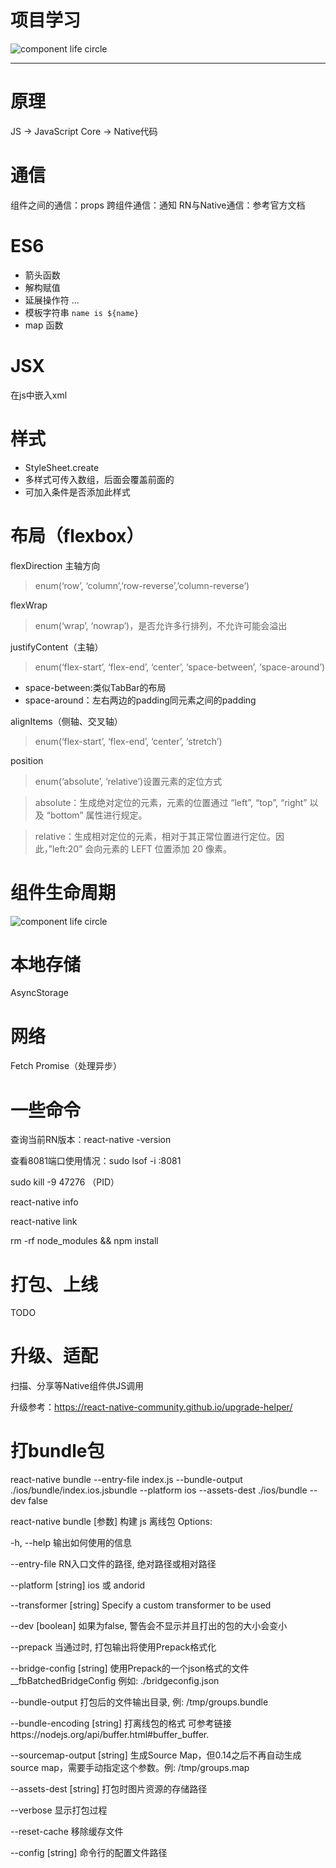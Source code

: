 # 项目学习
![component life circle](./readme_img/snip.png)

***
# 原理
JS → JavaScript Core → Native代码

# 通信
组件之间的通信：props
跨组件通信：通知
RN与Native通信：参考官方文档

# ES6
* 箭头函数
* 解构赋值
* 延展操作符 ...
* 模板字符串 `name is ${name}`
* map 函数

# JSX
在js中嵌入xml

# 样式
* StyleSheet.create
* 多样式可传入数组，后面会覆盖前面的
* 可加入条件是否添加此样式

# 布局（flexbox）
flexDirection 主轴方向
> enum(‘row’, ‘column’,’row-reverse’,’column-reverse’)

flexWrap
> enum(‘wrap’, ‘nowrap’)，是否允许多行排列，不允许可能会溢出

justifyContent（主轴）
> enum(‘flex-start’, ‘flex-end’, ‘center’, ‘space-between’, ‘space-around’)

* space-between:类似TabBar的布局
* space-around：左右两边的padding同元素之间的padding

alignItems（侧轴、交叉轴）
> enum(‘flex-start’, ‘flex-end’, ‘center’, ‘stretch’)

position
> enum(‘absolute’, ‘relative’)设置元素的定位方式

> absolute：生成绝对定位的元素，元素的位置通过 “left”, “top”, “right” 以及 “bottom” 属性进行规定。

> relative：生成相对定位的元素，相对于其正常位置进行定位。因此，”left:20” 会向元素的 LEFT 位置添加 20 像素。


# 组件生命周期
![component life circle](./readme_img/lifecircle.png)

# 本地存储
AsyncStorage

# 网络
Fetch
Promise（处理异步）

# 一些命令
查询当前RN版本：react-native -version

查看8081端口使用情况：sudo lsof -i :8081

sudo kill -9 47276 （PID）

react-native info

react-native link

rm -rf node_modules && npm install

# 打包、上线
TODO

# 升级、适配
扫描、分享等Native组件供JS调用

升级参考：https://react-native-community.github.io/upgrade-helper/

# 打bundle包
react-native bundle --entry-file index.js --bundle-output ./ios/bundle/index.ios.jsbundle --platform ios --assets-dest ./ios/bundle --dev false

react-native bundle [参数]
构建 js 离线包 
Options:

-h, --help                   输出如何使用的信息

--entry-file <path>          RN入口文件的路径, 绝对路径或相对路径

--platform [string]          ios 或 andorid

--transformer [string]       Specify a custom transformer to be used

--dev [boolean]              如果为false, 警告会不显示并且打出的包的大小会变小

--prepack                    当通过时, 打包输出将使用Prepack格式化

--bridge-config [string]     使用Prepack的一个json格式的文件__fbBatchedBridgeConfig 例如: ./bridgeconfig.json

--bundle-output <string>     打包后的文件输出目录, 例: /tmp/groups.bundle

--bundle-encoding [string]   打离线包的格式 可参考链接https://nodejs.org/api/buffer.html#buffer_buffer.

--sourcemap-output [string]  生成Source Map，但0.14之后不再自动生成source map，需要手动指定这个参数。例: /tmp/groups.map

--assets-dest [string]       打包时图片资源的存储路径

--verbose                    显示打包过程

--reset-cache                移除缓存文件

--config [string]            命令行的配置文件路径